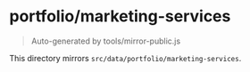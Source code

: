 # portfolio/marketing-services

> Auto-generated by tools/mirror-public.js

This directory mirrors `src/data/portfolio/marketing-services`.
